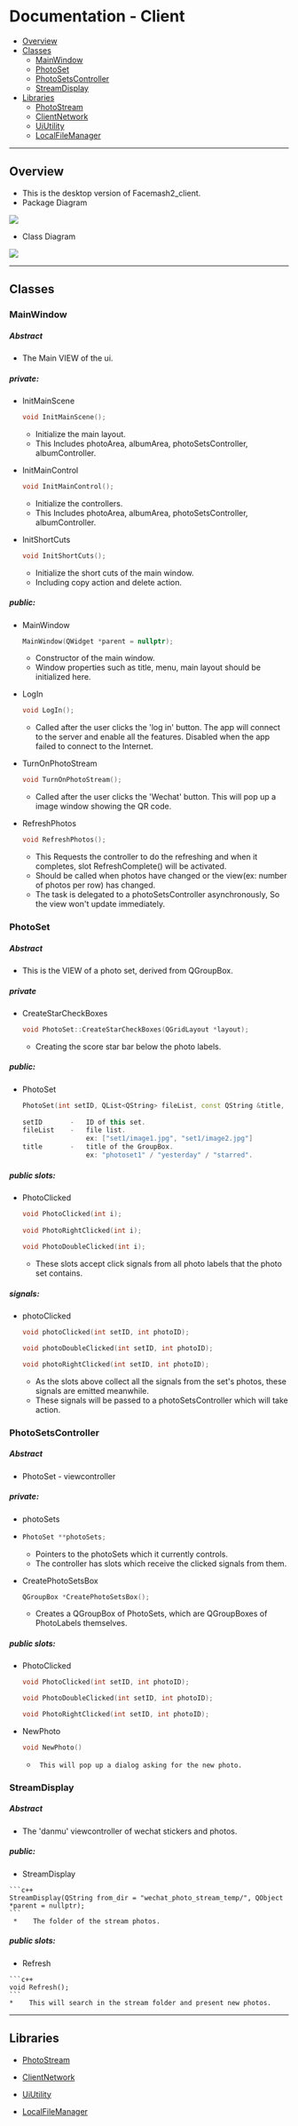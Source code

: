 <!--
Created by Qibin Chen on 22/05/2017.
-->

Documentation - Client
================

*   [Overview](#overview)
*   [Classes](#classes)
    *   [MainWindow](#mainwindow)
    *   [PhotoSet](#photoset)
    *   [PhotoSetsController](#photosetscontroller)
    *   [StreamDisplay](#streamdisplay)
*   [Libraries](#libraries)
    *   [PhotoStream](#photostream)
    *   [ClientNetwork](#clientnetwork)
    *   [UiUtility](#uiutility)
    *   [LocalFileManager](#localfilemanager)

---

<h2 id="overview">Overview</h2>

*   This is the desktop version of Facemash2_client.
*   Package Diagram

![](client_package_diagram.png)

*   Class Diagram

![](client_class_diagram.png)

---

<h2 id="classes">Classes</h2>

<h3 id="mainwindow">MainWindow</h3>

##### Abstract

*   The Main VIEW of the ui.

##### private:

*   InitMainScene

    ```c++
    void InitMainScene();
    ```
    *   Initialize the main layout.
    *   This Includes photoArea, albumArea, photoSetsController, albumController.
    
*   InitMainControl

    ```c++
    void InitMainControl();
    ```
    *   Initialize the controllers.
    *   This Includes photoArea, albumArea, photoSetsController, albumController.

*   InitShortCuts

    ```c++
    void InitShortCuts();
    ```
    *   Initialize the short cuts of the main window.
    *   Including copy action and delete action.

##### public:

*   MainWindow
    
    ```c++
    MainWindow(QWidget *parent = nullptr);
    ```
    *   Constructor of the main window.
    *   Window properties such as title, menu, main layout should be initialized here.

*  LogIn

    ```c++
    void LogIn();
    ```
    *   Called after the user clicks the 'log in' button. The app will connect to the server and enable all the features. Disabled when the app failed to connect to the Internet.

*	TurnOnPhotoStream

 	```c++
	void TurnOnPhotoStream();
	```
	*	 Called after the user clicks the 'Wechat' button. This will pop up a image window showing the QR code.

*   RefreshPhotos

    ```c++
    void RefreshPhotos();
    ```
    *   This Requests the controller to do the refreshing and when it completes, slot RefreshComplete() will be activated.
    *   Should be called when photos have changed or the view(ex: number of photos per row) has changed.
    *   The task is delegated to a photoSetsController asynchronously, So the view won't update immediately.

<h3 id="photoset">PhotoSet</h3>

##### Abstract

*   This is the VIEW of a photo set, derived from QGroupBox.

##### private

*	CreateStarCheckBoxes

    ```c++
    void PhotoSet::CreateStarCheckBoxes(QGridLayout *layout);
    ```
	*	Creating the score star bar below the photo labels.

##### public:

*   PhotoSet

    ```c++
    PhotoSet(int setID, QList<QString> fileList, const QString &title, QWidget *parent);
        
    setID       -   ID of this set.
    fileList    -   file list.
                    ex: ["set1/image1.jpg", "set1/image2.jpg"]
    title       -   title of the GroupBox.
                    ex: "photoset1" / "yesterday" / "starred".
    ```

##### public slots:

*   PhotoClicked

    ```c++
    void PhotoClicked(int i);
        
    void PhotoRightClicked(int i);
        
    void PhotoDoubleClicked(int i);
    ```
    *   These slots accept click signals from all photo labels that the photo set contains.

##### signals:

*   photoClicked

    ```c++
    void photoClicked(int setID, int photoID);
    
    void photoDoubleClicked(int setID, int photoID);
    
    void photoRightClicked(int setID, int photoID);
    ```
    *   As the slots above collect all the signals from the set's photos, these signals are emitted meanwhile.
    *   These signals will be passed to a photoSetsController which will take action.

<h3 id="photosetscontroller">PhotoSetsController</h3>

##### Abstract

*	 PhotoSet - viewcontroller

##### private:

*   photoSets
*   
    ```c++
    PhotoSet **photoSets;
    ```
    *   Pointers to the photoSets which it currently controls.
    *   The controller has slots which receive the clicked signals from them.

*   CreatePhotoSetsBox

    ```c++
    QGroupBox *CreatePhotoSetsBox();
    ```
    *   Creates a QGroupBox of PhotoSets, which are QGroupBoxes of PhotoLabels themselves.

##### public slots:

*   PhotoClicked

    ```c++
    void PhotoClicked(int setID, int photoID);
    
    void PhotoDoubleClicked(int setID, int photoID);
    
    void PhotoRightClicked(int setID, int photoID);
    ```

*	 NewPhoto

	 ```c++
	 void NewPhoto()
	 ```
	 *		This will pop up a dialog asking for the new photo.

<h3 id="streamdisplay">StreamDisplay</h3>

##### Abstract

*	 The 'danmu' viewcontroller of wechat stickers and photos.

##### public:

*	 StreamDisplay

    ```c++
    StreamDisplay(QString from_dir = "wechat_photo_stream_temp/", QObject *parent = nullptr);
    ```
	 *	  The folder of the stream photos.

##### public slots:
*	 Refresh
    
    ```c++
    void Refresh();
    ```
    *	 This will search in the stream folder and present new photos.

---

<h2 id="libraries">Libraries</h2>

* <a id="photostream" href="../libs/photostream/docs/photostream.md" title="PhotoStream Documentation">PhotoStream</a>

* <a id="clientnetwork" href="../libs/clientnetwork/docs/clientnetwork.md" title="ClientNetwork Documentation">ClientNetwork</a>

* <a id="uiutility" href="../libs/uiutility/docs/uiutility.md" title="UiUtility Documentation">UiUtility</a>

* <a id="localfilemanager" href="../libs/localfilemanager/docs/localfilemanager.md" title="LocalFileManager Documentation">LocalFileManager</a>

